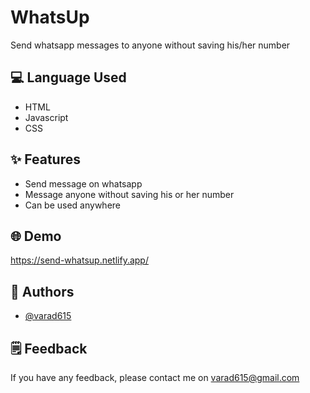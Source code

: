 
# WhatsUp

Send whatsapp messages to anyone without saving his/her number



## 💻 Language Used

- HTML
- Javascript
- CSS


## ✨ Features

- Send message on whatsapp
- Message anyone without saving his or her number
- Can be used anywhere


## 🌐 Demo

https://send-whatsup.netlify.app/

## 👦 Authors

- [@varad615](https://www.github.com/varad615)


## 🗒 Feedback

If you have any feedback, please contact me on varad615@gmail.com

